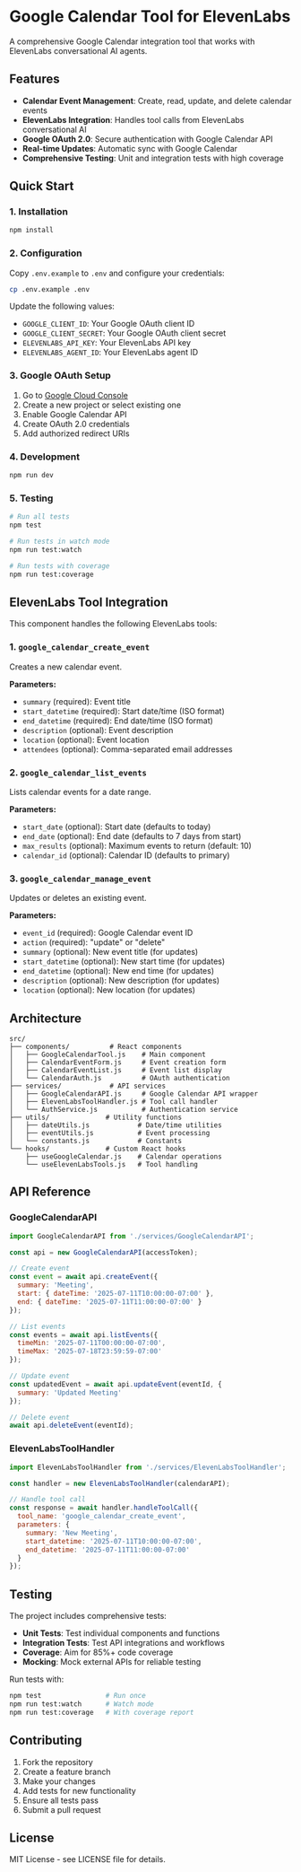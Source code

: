 # Google Calendar Tool for ElevenLabs

A comprehensive Google Calendar integration tool that works with ElevenLabs conversational AI agents.

## Features

- **Calendar Event Management**: Create, read, update, and delete calendar events
- **ElevenLabs Integration**: Handles tool calls from ElevenLabs conversational AI
- **Google OAuth 2.0**: Secure authentication with Google Calendar API
- **Real-time Updates**: Automatic sync with Google Calendar
- **Comprehensive Testing**: Unit and integration tests with high coverage

## Quick Start

### 1. Installation

```bash
npm install
```

### 2. Configuration

Copy `.env.example` to `.env` and configure your credentials:

```bash
cp .env.example .env
```

Update the following values:
- `GOOGLE_CLIENT_ID`: Your Google OAuth client ID
- `GOOGLE_CLIENT_SECRET`: Your Google OAuth client secret
- `ELEVENLABS_API_KEY`: Your ElevenLabs API key
- `ELEVENLABS_AGENT_ID`: Your ElevenLabs agent ID

### 3. Google OAuth Setup

1. Go to [Google Cloud Console](https://console.cloud.google.com/)
2. Create a new project or select existing one
3. Enable Google Calendar API
4. Create OAuth 2.0 credentials
5. Add authorized redirect URIs

### 4. Development

```bash
npm run dev
```

### 5. Testing

```bash
# Run all tests
npm test

# Run tests in watch mode
npm run test:watch

# Run tests with coverage
npm run test:coverage
```

## ElevenLabs Tool Integration

This component handles the following ElevenLabs tools:

### 1. `google_calendar_create_event`
Creates a new calendar event.

**Parameters:**
- `summary` (required): Event title
- `start_datetime` (required): Start date/time (ISO format)
- `end_datetime` (required): End date/time (ISO format)
- `description` (optional): Event description
- `location` (optional): Event location
- `attendees` (optional): Comma-separated email addresses

### 2. `google_calendar_list_events`
Lists calendar events for a date range.

**Parameters:**
- `start_date` (optional): Start date (defaults to today)
- `end_date` (optional): End date (defaults to 7 days from start)
- `max_results` (optional): Maximum events to return (default: 10)
- `calendar_id` (optional): Calendar ID (defaults to primary)

### 3. `google_calendar_manage_event`
Updates or deletes an existing event.

**Parameters:**
- `event_id` (required): Google Calendar event ID
- `action` (required): "update" or "delete"
- `summary` (optional): New event title (for updates)
- `start_datetime` (optional): New start time (for updates)
- `end_datetime` (optional): New end time (for updates)
- `description` (optional): New description (for updates)
- `location` (optional): New location (for updates)

## Architecture

```
src/
├── components/          # React components
│   ├── GoogleCalendarTool.js    # Main component
│   ├── CalendarEventForm.js     # Event creation form
│   ├── CalendarEventList.js     # Event list display
│   └── CalendarAuth.js          # OAuth authentication
├── services/            # API services
│   ├── GoogleCalendarAPI.js     # Google Calendar API wrapper
│   ├── ElevenLabsToolHandler.js # Tool call handler
│   └── AuthService.js           # Authentication service
├── utils/              # Utility functions
│   ├── dateUtils.js            # Date/time utilities
│   ├── eventUtils.js           # Event processing
│   └── constants.js            # Constants
└── hooks/              # Custom React hooks
    ├── useGoogleCalendar.js    # Calendar operations
    └── useElevenLabsTools.js   # Tool handling
```

## API Reference

### GoogleCalendarAPI

```javascript
import GoogleCalendarAPI from './services/GoogleCalendarAPI';

const api = new GoogleCalendarAPI(accessToken);

// Create event
const event = await api.createEvent({
  summary: 'Meeting',
  start: { dateTime: '2025-07-11T10:00:00-07:00' },
  end: { dateTime: '2025-07-11T11:00:00-07:00' }
});

// List events
const events = await api.listEvents({
  timeMin: '2025-07-11T00:00:00-07:00',
  timeMax: '2025-07-18T23:59:59-07:00'
});

// Update event
const updatedEvent = await api.updateEvent(eventId, {
  summary: 'Updated Meeting'
});

// Delete event
await api.deleteEvent(eventId);
```

### ElevenLabsToolHandler

```javascript
import ElevenLabsToolHandler from './services/ElevenLabsToolHandler';

const handler = new ElevenLabsToolHandler(calendarAPI);

// Handle tool call
const response = await handler.handleToolCall({
  tool_name: 'google_calendar_create_event',
  parameters: {
    summary: 'New Meeting',
    start_datetime: '2025-07-11T10:00:00-07:00',
    end_datetime: '2025-07-11T11:00:00-07:00'
  }
});
```

## Testing

The project includes comprehensive tests:

- **Unit Tests**: Test individual components and functions
- **Integration Tests**: Test API integrations and workflows
- **Coverage**: Aim for 85%+ code coverage
- **Mocking**: Mock external APIs for reliable testing

Run tests with:

```bash
npm test                # Run once
npm run test:watch      # Watch mode
npm run test:coverage   # With coverage report
```

## Contributing

1. Fork the repository
2. Create a feature branch
3. Make your changes
4. Add tests for new functionality
5. Ensure all tests pass
6. Submit a pull request

## License

MIT License - see LICENSE file for details.